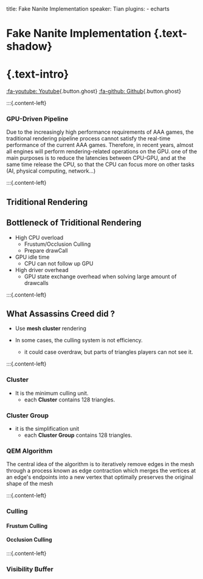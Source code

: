 title: Fake Nanite Implementation
speaker: Tian
plugins:
    - echarts

<slide class="bg-black-blue aligncenter" image="/images/nanite/nanite.png .drak">

# Fake Nanite Implementation {.text-shadow}
 
# {.text-intro}

[:fa-youtube: Youtube](https://www.youtube.com/watch?v=79aaFzgOso0){.button.ghost}
[:fa-github: Github](https://github.com/flwmxd){.button.ghost}

<slide class="bg-black-blue slide-top">

:::{.content-left} 
### GPU-Driven Pipeline

Due to the increasingly high performance requirements of AAA games, the traditional rendering pipeline process cannot satisfy the real-time performance of the current AAA games. Therefore, in recent years, almost all engines will perform rendering-related operations on the GPU. one of the main purposes is to reduce the latencies between CPU-GPU, and at the same time release the CPU, so that the CPU can focus more on other tasks (AI, physical computing, network...)

<slide class="bg-black-blue slide-top">
:::{.content-left} 

## Triditional Rendering

## Bottleneck of Triditional Rendering

- High CPU overload
   - Frustum/Occlusion Culling
   - Prepare drawCall
- GPU idle time
    - CPU can not follow up GPU
- High driver overhead
    - GPU state exchange overhead when solving large amount of drawcalls

<slide class="bg-black-blue slide-top">
:::{.content-left} 

## What Assassins Creed did ?

- Use **mesh cluster** rendering

- In some cases, the culling system is not efficiency. 
   - it could case overdraw, but parts of triangles players can not see it.

<slide class="bg-black-blue slide-top">

:::{.content-left} 

### Cluster
- It is the minimum culling unit. 
   - each **Cluster** contains 128 triangles.
   
### Cluster Group

- it is the simplification unit
   - each **Cluster Group** contains 128 triangles.

### QEM Algorithm

The central idea of the algorithm is to iteratively remove edges in the mesh through a process known as edge contraction which merges the vertices at an edge's endpoints into a new vertex that optimally preserves the original shape of the mesh

<slide class="bg-black-blue slide-top">

:::{.content-left} 
### Culling

#### Frustum Culling

#### Occlusion Culling

<slide class="bg-black-blue slide-top">

:::{.content-left} 
### Visibility Buffer
